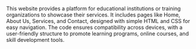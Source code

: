This website provides a platform for educational institutions or training organizations to showcase their services. It includes pages like Home, About Us, Services, and Contact, designed with simple HTML and CSS for easy navigation. The code ensures compatibility across devices, with a user-friendly structure to promote learning programs, online courses, and skill development tools.

